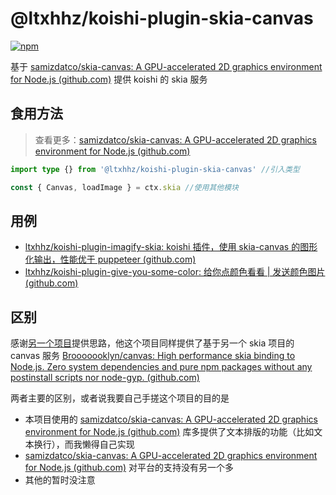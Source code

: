 # @ltxhhz/koishi-plugin-skia-canvas

[![npm](https://img.shields.io/npm/v/@ltxhhz/koishi-plugin-skia-canvas?style=flat-square)](https://www.npmjs.com/package/@ltxhhz/koishi-plugin-skia-canvas)

基于 [samizdatco/skia-canvas: A GPU-accelerated 2D graphics environment for Node.js (github.com)](https://github.com/samizdatco/skia-canvas) 提供 koishi 的 skia 服务

## 食用方法

> 查看更多：[samizdatco/skia-canvas: A GPU-accelerated 2D graphics environment for Node.js (github.com)](https://github.com/samizdatco/skia-canvas)

```ts
import type {} from '@ltxhhz/koishi-plugin-skia-canvas' //引入类型

const { Canvas, loadImage } = ctx.skia //使用其他模块
```

## 用例

- [ltxhhz/koishi-plugin-imagify-skia: koishi 插件，使用 skia-canvas 的图形化输出，性能优于 puppeteer (github.com)](https://github.com/ltxhhz/koishi-plugin-imagify-skia)
- [ltxhhz/koishi-plugin-give-you-some-color: 给你点颜色看看 | 发送颜色图片 (github.com)](https://github.com/ltxhhz/koishi-plugin-give-you-some-color)

## 区别

感谢[另一个项目](https://github.com/Kokoro-js/koishi-plugin-skia-canvas)提供思路，他这个项目同样提供了基于另一个 skia 项目的 canvas 服务 [Brooooooklyn/canvas: High performance skia binding to Node.js. Zero system dependencies and pure npm packages without any postinstall scripts nor node-gyp. (github.com)](https://github.com/Brooooooklyn/canvas)

两者主要的区别，或者说我要自己手搓这个项目的目的是

- 本项目使用的 [samizdatco/skia-canvas: A GPU-accelerated 2D graphics environment for Node.js (github.com)](https://github.com/samizdatco/skia-canvas) 库多提供了文本排版的功能（比如文本换行），而我懒得自己实现
- [samizdatco/skia-canvas: A GPU-accelerated 2D graphics environment for Node.js (github.com)](https://github.com/samizdatco/skia-canvas) 对平台的支持没有另一个多
- 其他的暂时没注意
